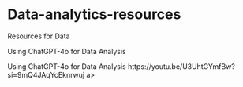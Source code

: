 # Data-analytics-resources
Resources for Data
<p>Using ChatGPT-4o for Data Analysis</p>
<a> Using ChatGPT-4o for Data Analysis <link> https://youtu.be/U3UhtGYmfBw?si=9mQ4JAqYcEknrwuj </link> </a>a>
